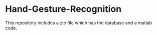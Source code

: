 # Hand-Gesture-Recognition
This repository includes a zip file which has the database and a matlab code.
